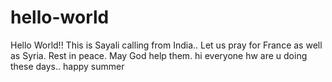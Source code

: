
# hello-world
Hello World!! This is Sayali calling from India.. Let us pray for France as well as Syria. Rest in peace. May God help them.
hi everyone hw are u doing these days.. happy summer
